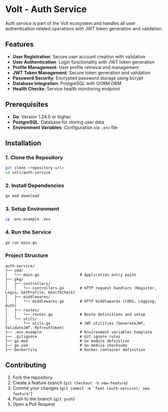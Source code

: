 # Volt - Auth Service

Auth service is part of the Volt ecosystem and handles all user authentication related operations with JWT token generation and validation.

## Features

- **User Registration**: Secure user account creation with validation
- **User Authentication**: Login functionality with JWT token generation
- **Profile Management**: User profile retrieval and management
- **JWT Token Management**: Secure token generation and validation
- **Password Security**: Encrypted password storage using bcrypt
- **Database Integration**: PostgreSQL with GORM ORM
- **Health Checks**: Service health monitoring endpoint

## Prerequisites

- **Go**: Version 1.24.0 or higher
- **PostgreSQL**: Database for storing user data
- **Environment Variables**: Configuration via `.env` file

## Installation

### 1. Clone the Repository

```bash
git clone <repository-url>
cd volt/auth-service
```

### 2. Install Dependencies

```bash
go mod download
```

### 3. Setup Environment

```bash
cp .env.example .env
```

### 4. Run the Service

```bash
go run main.go
```

### Project Structure

```
auth-service/
├── cmd/
│   └── main.go                  # Application entry point
├── pkg/
│   ├── controllers/
│   │   └── controllers.go       # HTTP request handlers (Register, Login, GetProfile, HealthCheck)
│   ├── middlewares/
│   │   └── middlewares.go       # HTTP middlewares (CORS, Logging, Auth)
│   ├── routes/
│   │   └── routes.go            # Route definitions and setup
│   └── utils/
│       └── utils.go             # JWT utilities (GenerateJWT, ValidateJWT, RefreshToken)
├── .env.example                 # Environment variables template
├── .gitignore                   # Git ignore rules
├── go.mod                       # Go module definition
├── go.sum                       # Go module checksums
├── Dockerfile                   # Docker container definition
```

## Contributing

1. Fork the repository
2. Create a feature branch (`git checkout -b new-feature`)
3. Commit your changes (`git commit -m 'feat (auth-service): new feature'`)
4. Push to the branch (`git push`)
5. Open a Pull Request
